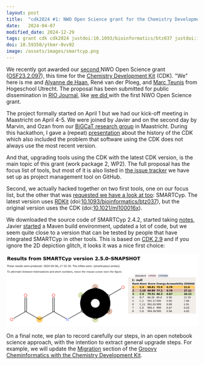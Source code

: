 ```yaml
---
layout: post
title:  "cdk2024 #1: NWO Open Science grant for the Chemistry Development Kit"
date:   2024-04-07
modified_date: 2024-12-29
tags: grant cdk cdk2024 justdoi:10.1093/bioinformatics/btz037 justdoi:10.1021/ml100016x
doi: 10.59350/ytkmr-0vv92
image: /assets/images/smartcyp.png
---
```


We recently got awarded our [second <i class="fa-solid fa-recycle fa-xs"></i>](https://chem-bla-ics.linkedchemistry.info/2022/03/05/bridgedb-nwo-grant-update-1-first-steps.html)
NWO Open Science grant ([OSF23.2.097](https://www.nwo.nl/en/projects/osf232097)),
this time for the [Chemistry Development Kit](https://cdk.github.io/) (CDK).
"We" here is me and [Alyanne de Haan](https://orcid.org/0000-0003-0896-0906), René van der Ploeg, and
[Marc Teunis](https://orcid.org/0000-0002-3496-6669) from Hogeschool Utrecht.
The proposal has been submitted for public dissemination in [RIO Journal](https://riojournal.com/), like
[we did <i class="fa-solid fa-recycle fa-xs"></i>](http://localhost:4000/2022/04/17/bridgedb-nwo-grant-update-2-building-up.html)
with the first NWO Open Science grant.

The project formally started on April 1 but we had our kick-off meeting in Maastricht on April 4-5.
We were joined by Javier and on the second day by Marvin, and Ozan from our [BiGCaT research group](https://www.maastrichtuniversity.nl/research/bioinformatics)
in Maastricht. During this hackathon, I gave a (repeat) [presentation](https://zenodo.org/records/6414204)
about the history of the CDK which also included the problem that software using the CDK does not
always use the most recent version.

And that, upgrading tools using the CDK with the latest CDK version, is the main topic of this grant (work package 2, WP2).
The full proposal has the focus list of tools, but most of it is also listed in
[the issue tracker](https://github.com/cdk/nwo-openscience-2024/issues) we have set up as project
management tool on GitHub.

Second, we actually hacked together on two first tools, one on our focus list, but the other that was
[requested we have a look at too](https://github.com/cdk/nwo-openscience-2024/issues/22): SMARTCyp.
The latest version uses [RDKit](https://www.rdkit.org/) (doi:[10.1093/bioinformatics/btz037](https://doi.org/10.1093/bioinformatics/btz037)),
but the original version uses the CDK (doi:[10.1021/ml100016x](https://doi.org/10.1021/ml100016x)).

We downloaded the source code of SMARTCyp 2.4.2, started taking [notes](https://github.com/cdk/nwo-openscience-2024/blob/main/monitoring/smartcyp.md),
Javier [started](https://github.com/cdk/smartcyp) a Maven build environment, updated a lot of code, but we seem quite close to a version that can be tested by
people that have integrated SMARTCyp in other tools. This is based on [CDK 2.9](https://github.com/cdk/cdk/releases/tag/cdk-2.9)
and if you ignore the 2D depiction glitch, it looks it was a nice first choice:

![](/assets/images/smartcyp.png)

On a final note, we plan to record carefully our steps, in an open notebook science approach, with
the intention to extract general upgrade steps. For example, we will update the
[Migration](https://egonw.github.io/cdkbook/migration.html) section of the
[Groovy Cheminformatics with the Chemistry Development Kit](https://egonw.github.io/cdkbook/).
